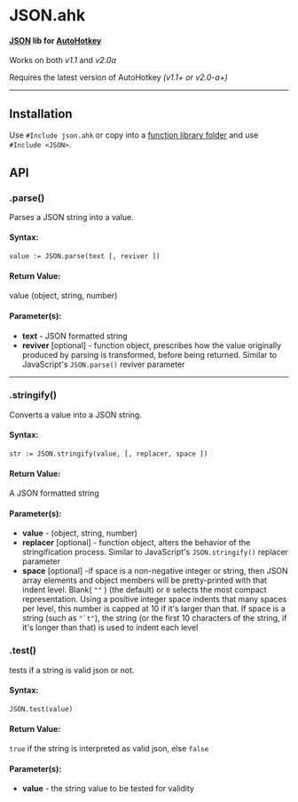 # JSON.ahk

#### [JSON](http://json.org/) lib for [AutoHotkey](http://ahkscript.org/)

Works on both _v1.1_ and _v2.0a_

Requires the latest version of AutoHotkey _(v1.1+ or v2.0-a+)_

-----



## Installation
Use `#Include json.ahk` or copy into a [function library folder](http://ahkscript.org/docs/Functions.htm#lib) and use `#Include <JSON>`.


## API
### .parse()
Parses a JSON string into a value.

#### Syntax:
```autohotkey
value := JSON.parse(text [, reviver ])
```

#### Return Value:
value (object, string, number)

#### Parameter(s):
 * **text** - JSON formatted string
 * **reviver** [optional] - function object, prescribes how the value originally produced by parsing is transformed, before being returned. Similar to JavaScript's `JSON.parse()` reviver parameter

- - -

### .stringify()
Converts a value into a JSON string.

#### Syntax:
```autohotkey
str := JSON.stringify(value, [, replacer, space ])
```

#### Return Value:
A JSON formatted string

#### Parameter(s):
 * **value** - (object, string, number)
 * **replacer** [optional] - function object, alters the behavior of the stringification process. Similar to JavaScript's `JSON.stringify()` replacer parameter
 * **space** [optional] -if space is a non-negative integer or string, then JSON array elements and object members will be pretty-printed with that indent level. Blank( ``""`` ) (the default) or ``0`` selects the most compact representation. Using a positive integer space indents that many spaces per level, this number is capped at 10 if it's larger than that. If space is a string (such as ``"`t"``), the string (or the first 10 characters of the string, if it's longer than that) is used to indent each level


### .test()
tests if a string is valid json or not.

#### Syntax:
```autohotkey
JSON.test(value)
```

#### Return Value:
`true` if the string is interpreted as valid json, else `false`

#### Parameter(s):
 * **value** - the string value to be tested for validity
